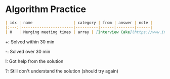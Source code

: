 # Algorithm Practice



```markdown
| idx | name                  | category | from | answer | note |
|:---:|-----------------------|----------|------|--------|------|
| 0   | Merging meeting times | array | [Interview Cake](https://www.interviewcake.com/question/python3/merging-ranges?course=fc1&section=array-and-string-manipulation) | [A](array/merge_meeting_times.py) | + |
```



+: Solved within 30 min

-: Solved over 30 min

!: Got help from the solution

?: Still don't understand the solution (should try again)